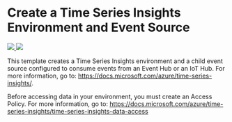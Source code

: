 # Create a Time Series Insights Environment and Event Source

<a href="https://portal.azure.com/#create/Microsoft.Template/uri/https%3A%2F%2Fraw.githubusercontent.com%2FAzure%2Fazure-quickstart-templates%2Fmaster%2F201-timeseriesinsights-create-environment-with-eventsource%2azuredeploy.json" target="_blank">
    <img src="http://azuredeploy.net/deploybutton.png"/>
</a>
<a href="http://armviz.io/#/?load=https%3A%2F%2Fraw.githubusercontent.com%2FAzure%2Fazure-quickstart-templates%2Fmaster%2F201-timeseriesinsights-create-environment-with-eventsource%2azuredeploy.json" target="_blank">
    <img src="http://armviz.io/visualizebutton.png"/>
</a>

This template creates a Time Series Insights environment and a child event source configured to consume events from an Event Hub or an IoT Hub. For more information, go to: https://docs.microsoft.com/azure/time-series-insights/.

Before accessing data in your environment, you must create an Access Policy. For more information, go to: https://docs.microsoft.com/azure/time-series-insights/time-series-insights-data-access